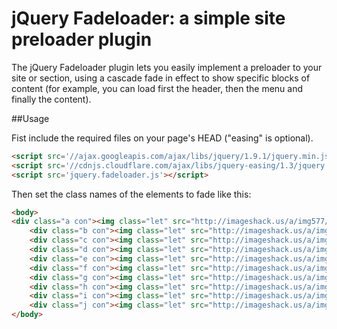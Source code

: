 # jQuery Fadeloader: a simple site preloader plugin

The jQuery Fadeloader plugin lets you easily implement a preloader to your site or section, using a 
cascade fade in effect to show specific blocks of content (for example, you can load first the header, 
then the menu and finally the content).

##Usage

Fist include the required files on your page's HEAD ("easing" is optional).
``` html
<script src='//ajax.googleapis.com/ajax/libs/jquery/1.9.1/jquery.min.js'></script>
<script src='//cdnjs.cloudflare.com/ajax/libs/jquery-easing/1.3/jquery.easing.min.js'></script>
<script src='jquery.fadeloader.js'></script>
```

Then set the class names of the elements to fade like this:
``` html
<body>
<div class="a con"><img class="let" src="http://imageshack.us/a/img577/8746/80670611.jpg"></div>
	<div class="b con"><img class="let" src="http://imageshack.us/a/img46/5216/37226104.jpg"></div>
	<div class="c con"><img class="let" src="http://imageshack.us/a/img41/5663/51030348.jpg"></div>
	<div class="d con"><img class="let" src="http://imageshack.us/a/img9/7412/73031581.jpg"></div>
	<div class="e con"><img class="let" src="http://imageshack.us/a/img607/2171/14947433.jpg"></div>
	<div class="f con"><img class="let" src="http://imageshack.us/a/img809/60/16218923.jpg"></div>
	<div class="g con"><img class="let" src="http://imageshack.us/a/img46/5216/37226104.jpg"></div>
	<div class="h con"><img class="let" src="http://imageshack.us/a/img41/5663/51030348.jpg"></div>
	<div class="i con"><img class="let" src="http://imageshack.us/a/img9/7412/73031581.jpg"></div>
	<div class="j con"><img class="let" src="http://imageshack.us/a/img24/6335/45762992.jpg"></div>
</body>
```
